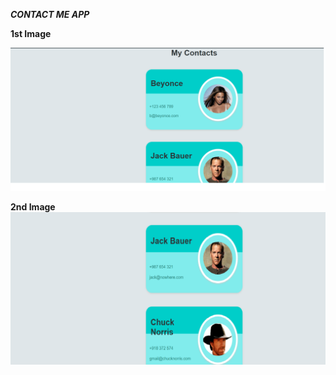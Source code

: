 <strong><bold><i>CONTACT ME APP</i></bold></strong>

<bold><strong>1st Image</strong></bold>

![App Page](Readme%20images/1.png)

<bold><strong>2nd Image</strong></bold>
![App Page](Readme%20images/2.png)
